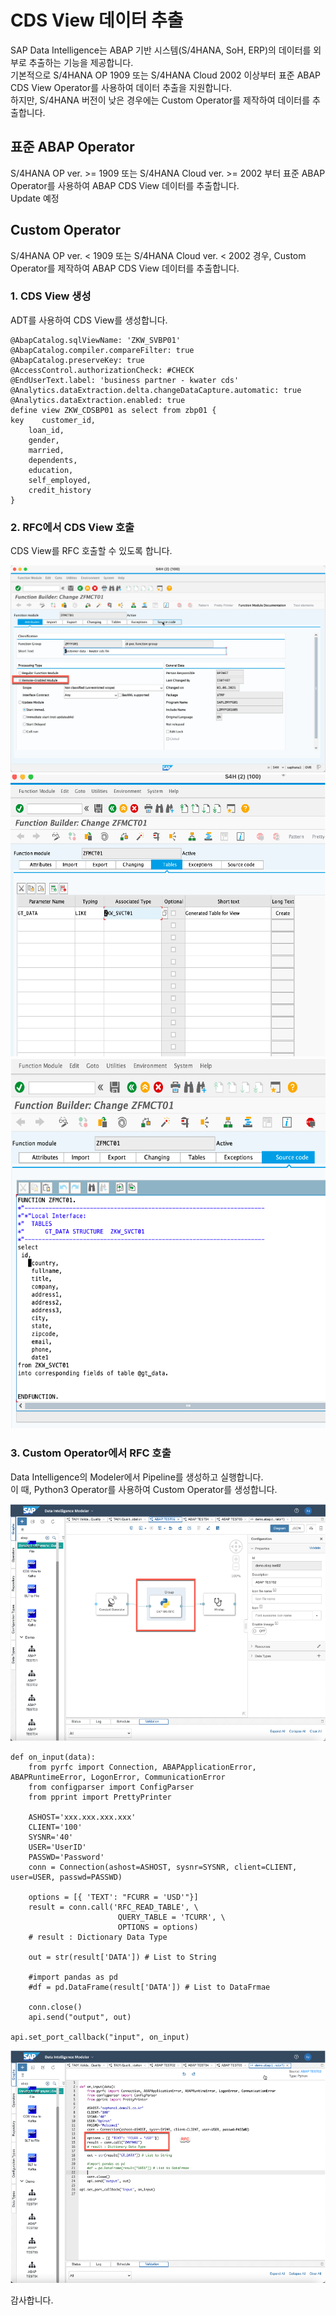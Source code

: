 # CDS View 데이터 추출

SAP Data Intelligence는 ABAP 기반 시스템(S/4HANA, SoH, ERP)의 데이터를 외부로 추출하는 기능을 제공합니다.<br>
기본적으로 S/4HANA OP 1909 또는 S/4HANA Cloud 2002 이상부터 표준 ABAP CDS View Operator를 사용하여 데이터 추출을 지원합니다.<br>
하지만, S/4HANA 버전이 낮은 경우에는 Custom Operator를 제작하여 데이터를 추출합니다.<br>

## 표준 ABAP Operator
S/4HANA OP ver. >= 1909 또는 S/4HANA Cloud ver. >= 2002 부터 표준 ABAP Operator를 사용하여 ABAP CDS View 데이터를 추출합니다.<br>
Update 예정

## Custom Operator
S/4HANA OP ver. < 1909 또는 S/4HANA Cloud ver. < 2002 경우, Custom Operator를 제작하여 ABAP CDS View 데이터를 추출합니다.<br>

### 1. CDS View 생성
ADT를 사용하여 CDS View를 생성합니다.<br>

    @AbapCatalog.sqlViewName: 'ZKW_SVBP01'
    @AbapCatalog.compiler.compareFilter: true
    @AbapCatalog.preserveKey: true
    @AccessControl.authorizationCheck: #CHECK
    @EndUserText.label: 'business partner - kwater cds'
    @Analytics.dataExtraction.delta.changeDataCapture.automatic: true
    @Analytics.dataExtraction.enabled: true
    define view ZKW_CDSBP01 as select from zbp01 {
    key    customer_id,
        loan_id,
        gender,
        married,
        dependents,
        education,
        self_employed,
        credit_history
    }

### 2. RFC에서 CDS View 호출
CDS View를 RFC 호출할 수 있도록 합니다.<br>

![](Images/abap_rfc.png)<br>
![](Images/abap_rfc2.png)<br>
![](Images/abap_rfc3.png)<br>

### 3. Custom Operator에서 RFC 호출
Data Intelligence의 Modeler에서 Pipeline를 생성하고 실행합니다.<br>
이 때, Python3 Operator를 사용하여 Custom Operator를 생성합니다.<br>

![](Images/di_rfc1.png)<br>

    def on_input(data):
        from pyrfc import Connection, ABAPApplicationError, ABAPRuntimeError, LogonError, CommunicationError
        from configparser import ConfigParser
        from pprint import PrettyPrinter

        ASHOST='xxx.xxx.xxx.xxx'
        CLIENT='100'
        SYSNR='40'
        USER='UserID'
        PASSWD='Password'
        conn = Connection(ashost=ASHOST, sysnr=SYSNR, client=CLIENT, user=USER, passwd=PASSWD)

        options = [{ 'TEXT': "FCURR = 'USD'"}]
        result = conn.call('RFC_READ_TABLE', \
                            QUERY_TABLE = 'TCURR', \
                            OPTIONS = options)
        # result : Dictionary Data Type

        out = str(result['DATA']) # List to String

        #import pandas as pd
        #df = pd.DataFrame(result['DATA']) # List to DataFrmae

        conn.close()
        api.send("output", out)

    api.set_port_callback("input", on_input)

![](Images/di_rfc2.png)<br>

감사합니다.
